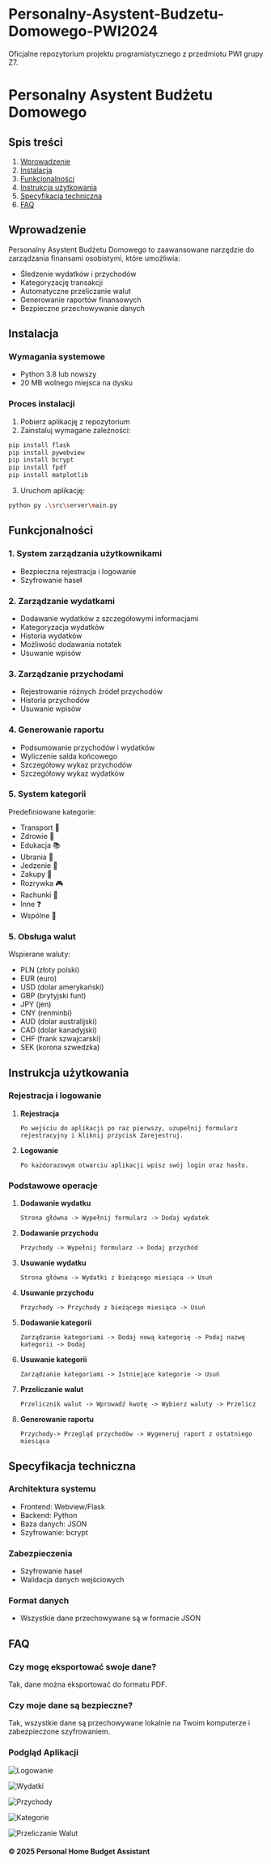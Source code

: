 # Personalny-Asystent-Budzetu-Domowego-PWI2024

Oficjalne repozytorium projektu programistycznego z przedmiotu PWI grupy Z7.

# Personalny Asystent Budżetu Domowego

## Spis treści

1. [Wprowadzenie](#wprowadzenie)
2. [Instalacja](#instalacja)
3. [Funkcjonalności](#funkcjonalności)
4. [Instrukcja użytkowania](#instrukcja-użytkowania)
5. [Specyfikacja techniczna](#specyfikacja-techniczna)
6. [FAQ](#faq)

## Wprowadzenie

Personalny Asystent Budżetu Domowego to zaawansowane narzędzie do zarządzania finansami osobistymi, które umożliwia:

- Śledzenie wydatków i przychodów
- Kategoryzację transakcji
- Automatyczne przeliczanie walut
- Generowanie raportów finansowych
- Bezpieczne przechowywanie danych

## Instalacja

### Wymagania systemowe

- Python 3.8 lub nowszy
- 20 MB wolnego miejsca na dysku

### Proces instalacji

1. Pobierz aplikację z repozytorium
2. Zainstaluj wymagane zależności:

```bash
pip install flask
pip install pywebview
pip install bcrypt
pip install fpdf
pip install matplotlib
```

3. Uruchom aplikację:

```bash
python py .\src\server\main.py
```

## Funkcjonalności

### 1. System zarządzania użytkownikami

- Bezpieczna rejestracja i logowanie
- Szyfrowanie haseł

### 2. Zarządzanie wydatkami

- Dodawanie wydatków z szczegółowymi informacjami
- Kategoryzacja wydatków
- Historia wydatków
- Możliwość dodawania notatek
- Usuwanie wpisów

### 3. Zarządzanie przychodami

- Rejestrowanie różnych źródeł przychodów
- Historia przychodów
- Usuwanie wpisów

### 4. Generowanie raportu

- Podsumowanie przychodów i wydatków
- Wyliczenie salda końcowego
- Szczegółowy wykaz przychodów
- Szczegółowy wykaz wydatków

### 5. System kategorii

Predefiniowane kategorie:

- Transport 🚗
- Zdrowie 🏥
- Edukacja 📚
- Ubrania 👔
- Jedzenie 🍎
- Zakupy 🛒
- Rozrywka 🎮
- Rachunki 📄
- Inne ❓
- Wspólne 👥

### 5. Obsługa walut

Wspierane waluty:

- PLN (złoty polski) 
- EUR (euro)
- USD (dolar amerykański)
- GBP (brytyjski funt)
- JPY (jen)
- CNY (renminbi)
- AUD (dolar australijski)
- CAD (dolar kanadyjski)
- CHF (frank szwajcarski)
- SEK (korona szwedzka)

## Instrukcja użytkowania

### Rejestracja i logowanie

1. **Rejestracja**

   ```
   Po wejściu do aplikacji po raz pierwszy, uzupełnij formularz rejestracyjny i kliknij przycisk Zarejestruj.
   ```

2. **Logowanie**
   ```
   Po każdorazowym otwarciu aplikacji wpisz swój login oraz hasło.
   ```

### Podstawowe operacje

1. **Dodawanie wydatku**

   ```
   Strona główna -> Wypełnij formularz -> Dodaj wydatek
   ```

2. **Dodawanie przychodu**

   ```
   Przychody -> Wypełnij formularz -> Dodaj przychód
   ```

3. **Usuwanie wydatku**
   ```
   Strona główna -> Wydatki z bieżącego miesiąca -> Usuń 
   ```

4. **Usuwanie przychodu**
   ```
   Przychody -> Przychody z bieżącego miesiąca -> Usuń 
   ```

5. **Dodawanie kategorii**
   ```
   Zarządzanie kategoriami -> Dodaj nową kategorię -> Podaj nazwę kategorii -> Dodaj
   ```
  
6. **Usuwanie kategorii**
   ```
   Zarządzanie kategoriami -> Istniejące kategorie -> Usuń 
   ```

7. **Przeliczanie walut**
   ```
   Przelicznik walut -> Wprowadź kwotę -> Wybierz waluty -> Przelicz
   ```

8. **Generowanie raportu**
   ```
   Przychody-> Przegląd przychodów -> Wygeneruj raport z ostatniego miesiąca 
   ```
   

## Specyfikacja techniczna

### Architektura systemu

- Frontend: Webview/Flask
- Backend: Python
- Baza danych: JSON
- Szyfrowanie: bcrypt

### Zabezpieczenia

- Szyfrowanie haseł
- Walidacja danych wejściowych

### Format danych

- Wszystkie dane przechowywane są w formacie JSON

## FAQ

### Czy mogę eksportować swoje dane?

Tak, dane można eksportować do formatu PDF.

### Czy moje dane są bezpieczne?

Tak, wszystkie dane są przechowywane lokalnie na Twoim komputerze i zabezpieczone szyfrowaniem.

### Podgląd Aplikacji

![Logowanie](images/Login.png)

![Wydatki](images/Wydatki.png)

![Przychody](images/Przychody.png)

![Kategorie](images/Kategorie.png)

![Przeliczanie Walut](images/Kantor.png)

#### © 2025 Personal Home Budget Assistant